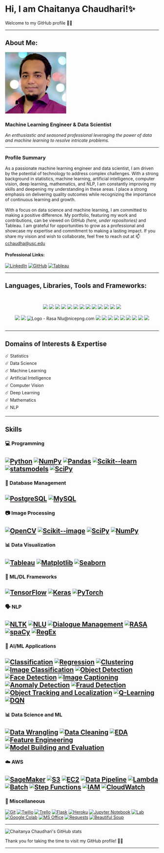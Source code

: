 # Hi, I am Chaitanya Chaudhari!✨
Welcome to my GitHub profile 🙏🏼

---
## About Me:
<p align="left">
  <img src="https://github.com/ChaitanyaC22/ChaitanyaC22/blob/main/Images/Chaitanya_Chaudhari.jpg" width="200" height="200">
</p>

### Machine Learning Engineer & Data Scientist

*An enthusiastic and seasoned professional leveraging the power of data and machine learning to resolve intricate problems.*

---
### Profile Summary

As a passionate machine learning engineer and data scientist, I am driven by the potential of technology to address complex challenges. With a strong background in statistics, machine learning, artificial intelligence, computer vision, deep learning, mathematics, and NLP, I am constantly improving my skills and deepening my understanding in these areas. I place a strong emphasis on delivering quality outcomes while recognizing the importance of continuous learning and growth. 
<br><br>
With a focus on data science and machine learning, I am committed to making a positive difference. My portfolio, featuring my work and contributions, can be viewed on GitHub *(here, under repositories)* and Tableau. I am grateful for opportunities to grow as a professional and showcase my expertise and commitment to making a lasting impact. If you share my vision and wish to collaborate, feel free to reach out at 📫 cchaudha@usc.edu


#### Professional Links:

[![LinkedIn](https://img.shields.io/badge/-LinkedIn-0077b5?style=flat-square&logo=LinkedIn&logoColor=white)](https://www.linkedin.com/in/chaitanyac22)
[![GitHub](https://img.shields.io/badge/-GitHub-181717?style=flat-square&logo=GitHub&logoColor=white)](https://github.com/ChaitanyaC22)
[![Tableau](https://img.shields.io/badge/-Tableau-0073C2?style=flat-square&logo=Tableau&logoColor=white)](https://public.tableau.com/app/profile/chaitanyac22)

---
## Languages, Libraries, Tools and Frameworks:<br>
<br>
<p align="center">
  <img src="https://upload.wikimedia.org/wikipedia/commons/thumb/f/f8/Python_logo_and_wordmark.svg/486px-Python_logo_and_wordmark.svg.png" height="30">
  <img src="https://upload.wikimedia.org/wikipedia/commons/thumb/3/31/NumPy_logo_2020.svg/320px-NumPy_logo_2020.svg.png" height="30">
  <img src="https://upload.wikimedia.org/wikipedia/commons/thumb/e/ed/Pandas_logo.svg/320px-Pandas_logo.svg.png" height="30">
  <img src="https://scikit-learn.org/stable/_static/scikit-learn-logo-small.png" height="30">
  <img src="https://www.statsmodels.org/stable/_images/statsmodels-logo-v2.svg" height="30">
  <img src="https://upload.wikimedia.org/wikipedia/commons/thumb/b/b2/SCIPY_2.svg/240px-SCIPY_2.svg.png" height="30">
  <img src="https://www.postgresql.org/media/img/about/press/elephant.png" height="30">
  <img src="https://upload.wikimedia.org/wikipedia/commons/thumb/0/0a/MySQL_textlogo.svg/320px-MySQL_textlogo.svg.png" height="30">
  <img src="https://upload.wikimedia.org/wikipedia/commons/thumb/5/53/OpenCV_Logo_with_text.png/195px-OpenCV_Logo_with_text.png" height="30">
  <img src="https://upload.wikimedia.org/wikipedia/commons/0/01/Tableau_Software_Logo_Small.png" height="30">
  <img src="https://matplotlib.org/_static/logo2_compressed.svg" height="30">
  <img src="https://seaborn.pydata.org/_images/logo-mark-lightbg.svg" height="30">
  <img src="https://www.tensorflow.org/images/tf_logo_transp.png" height="30">
  <br><br>
  <img src="https://s3.amazonaws.com/keras.io/img/keras-logo-2018-large-1200.png" height="30">
  <img src="https://upload.wikimedia.org/wikipedia/commons/9/96/Pytorch_logo.png" height="30">
  <img src="https://www.nicepng.com/png/detail/400-4009326_logo-rasa-nlu.png" alt="Logo - Rasa Nlu@nicepng.com" height="30">
  <img src="https://d2908q01vomqb2.cloudfront.net/77de68daecd823babbb58edb1c8e14d7106e83bb/2018/04/24/SageMaker-300x150.jpg" height="30">
  <img src="https://upload.wikimedia.org/wikipedia/commons/thumb/9/93/Amazon_Web_Services_Logo.svg/320px-Amazon_Web_Services_Logo.svg.png" height="30">
  <img src="https://git-scm.com/images/logos/downloads/Git-Logo-2Color.png" height="30">
  <img src="https://upload.wikimedia.org/wikipedia/commons/thumb/7/7e/Twilio-logo-red.svg/512px-Twilio-logo-red.svg.png" height="30">
  <img src="https://upload.wikimedia.org/wikipedia/commons/thumb/7/7a/Trello-logo-blue.svg/320px-Trello-logo-blue.svg.png" height="30">
  <img src="https://upload.wikimedia.org/wikipedia/commons/5/5f/Microsoft_Office_logo_%282019%E2%80%93present%29.svg" height="30">
  <img src="https://upload.wikimedia.org/wikipedia/commons/thumb/3/38/Jupyter_logo.svg/207px-Jupyter_logo.svg.png" height="30">
  <img src="https://upload.wikimedia.org/wikipedia/commons/thumb/d/d0/Google_Colaboratory_SVG_Logo.svg/320px-Google_Colaboratory_SVG_Logo.svg.png" height="30">  
  <img src="https://upload.wikimedia.org/wikipedia/commons/thumb/e/ec/Heroku_logo.svg/512px-Heroku_logo.svg.png" height="30">  
  <br><br>
</p>

---
## Domains of Interests & Expertise
:comet: Statistics <br>
:comet: Data Science <br>
:comet: Machine Learning <br>
:comet: Artificial Intelligence <br>
:comet: Computer Vision <br>
:comet: Deep Learning <br>
:comet: Mathematics <br>
:comet: NLP

---
## Skills 

### 💻 Programming

[![Python](https://img.shields.io/badge/Python-3.9.4-blue.svg)](https://www.python.org/downloads/release/python-394/)
[![NumPy](https://img.shields.io/badge/NumPy-1.25.0-orange.svg)](https://numpy.org/)
[![Pandas](https://img.shields.io/badge/Pandas-1.3.0-green.svg)](https://pandas.pydata.org/)
[![Scikit--learn](https://img.shields.io/badge/Scikit--learn-0.24.1-red.svg)](https://scikit-learn.org/stable/)
[![statsmodels](https://img.shields.io/badge/statsmodels-0.13.0-yellow.svg)](https://www.statsmodels.org/stable/index.html)
[![SciPy](https://img.shields.io/badge/SciPy-1.7.0-orange.svg)](https://scipy.org/)
---
### 💾 Database Management

[![PostgreSQL](https://img.shields.io/badge/PostgreSQL-15.1-336791.svg)](https://www.postgresql.org/docs/15/index.html)
[![MySQL](https://img.shields.io/badge/MySQL-8.0.24-4479A1.svg)](https://dev.mysql.com/doc/refman/8.0/en/)
---
### 📷 Image Processing

[![OpenCV](https://img.shields.io/badge/OpenCV-5.5.0-brightgreen.svg)](https://opencv.org/)
[![Scikit--image](https://img.shields.io/badge/Scikit--image-0.17.3-blue.svg)](https://scikit-image.org/)
[![SciPy](https://img.shields.io/badge/SciPy-1.7.0-orange.svg)](https://scipy.org/)
[![NumPy](https://img.shields.io/badge/NumPy-1.25.0-orange.svg)](https://numpy.org/)
---
### 📊 Data Visualization

[![Tableau](https://img.shields.io/badge/Tableau-2023.0-blue.svg)](https://www.tableau.com/products/desktop/download)
[![Matplotlib](https://img.shields.io/badge/Matplotlib-4.0.0-orange.svg)](https://matplotlib.org/)
[![Seaborn](https://img.shields.io/badge/Seaborn-1.2.0-red.svg)](https://seaborn.pydata.org/)
---
### 🤖 ML/DL Frameworks

[![TensorFlow](https://img.shields.io/badge/TensorFlow-2.5.0-orange.svg)](https://www.tensorflow.org/) 
[![Keras](https://img.shields.io/badge/Keras-2.5.0-blue.svg)](https://keras.io/)
[![PyTorch](https://img.shields.io/badge/PyTorch-1.9.0-red.svg)](https://pytorch.org/)
---
### 🗣️ NLP

[![NLTK](https://img.shields.io/badge/NLTK-3.6.0-yellow.svg)](https://www.nltk.org/)
[![NLU](https://img.shields.io/badge/NLU-NLP-yellowgreen.svg)](https://github.com/nlu-tools/nlu)
[![Dialogue Management](https://img.shields.io/badge/Dialogue%20Management-NLP-yellowgreen.svg)](https://github.com/dialogue-management)
[![RASA](https://img.shields.io/badge/RASA-3.11.0-green.svg)](https://rasa.com/)
[![spaCy](https://img.shields.io/badge/spaCy-3.1.0-red.svg)](https://spacy.io/)
[![RegEx](https://img.shields.io/badge/RegEx-0.3.0-red.svg)](https://docs.python.org/3/library/re.html)
---
### 🤖 AI/ML Applications

[![Classification](https://img.shields.io/badge/Classification-AI/ML%20Application-brightgreen.svg)](https://en.wikipedia.org/wiki/Classification_in_machine_learning)
[![Regression](https://img.shields.io/badge/Regression-AI/ML%20Application-brightgreen.svg)](https://en.wikipedia.org/wiki/Regression_analysis)
[![Clustering](https://img.shields.io/badge/Clustering-AI/ML%20Application-brightgreen.svg)](https://en.wikipedia.org/wiki/Cluster_analysis)
[![Image Classification](https://img.shields.io/badge/Image%20Classification-AI/ML%20Application-brightgreen.svg)](https://en.wikipedia.org/wiki/Image_classification)
[![Object Detection](https://img.shields.io/badge/Object%20Detection-AI/ML%20Application-brightgreen.svg)](https://en.wikipedia.org/wiki/Object_detection)
[![Face Detection](https://img.shields.io/badge/Face%20Detection-AI/ML%20Application-brightgreen.svg)](https://en.wikipedia.org/wiki/Face_detection)
[![Image Captioning](https://img.shields.io/badge/Image%20Captioning-AI/ML%20Application-brightgreen.svg)](https://en.wikipedia.org/wiki/Image_captioning) 
[![Anomaly Detection](https://img.shields.io/badge/Anomaly%20Detection-AI/ML%20Application-brightgreen.svg)](https://en.wikipedia.org/wiki/Anomaly_detection) 
[![Fraud Detection](https://img.shields.io/badge/Fraud%20Detection-AI/ML%20Application-brightgreen.svg)](https://en.wikipedia.org/wiki/Fraud_detection) 
[![Object Tracking and Localization](https://img.shields.io/badge/Object%20Tracking%20and%20Localization-AI/ML%20Application-brightgreen.svg)](https://en.wikipedia.org/wiki/Object_tracking) 
[![Q-Learning](https://img.shields.io/badge/Q--Learning-AI/ML%20Application-brightgreen.svg)](https://en.wikipedia.org/wiki/Q-learning) 
[![DQN](https://img.shields.io/badge/DQN-AI/ML%20Application-brightgreen.svg)](https://en.wikipedia.org/wiki/Deep_Q-network)
---
### 📊 Data Science and ML

[![Data Wrangling](https://img.shields.io/badge/Data%20Wrangling-DS%20&%20ML-red.svg)](https://en.wikipedia.org/wiki/Data_wrangling)
[![Data Cleaning](https://img.shields.io/badge/Data%20Cleaning-DS%20&%20ML-red.svg)](https://en.wikipedia.org/wiki/Data_cleaning)
[![EDA](https://img.shields.io/badge/Exploratory%20Data%20Analysis-DS%20&%20ML-red.svg)](https://en.wikipedia.org/wiki/Exploratory_data_analysis)
[![Feature Engineering](https://img.shields.io/badge/Feature%20Engineering-DS%20&%20ML-red.svg)](https://en.wikipedia.org/wiki/Feature_engineering)
[![Model Building and Evaluation](https://img.shields.io/badge/Model%20Building%20and%20Evaluation-DS%20&%20ML-red.svg)](https://en.wikipedia.org/wiki/Model_selection)
---
### :cloud: AWS

[![SageMaker](https://img.shields.io/badge/AWS-SageMaker-red.svg)](https://aws.amazon.com/sagemaker/)
[![S3](https://img.shields.io/badge/AWS-S3-red.svg)](https://aws.amazon.com/s3/)
[![EC2](https://img.shields.io/badge/AWS-EC2-red.svg)](https://aws.amazon.com/ec2/)
[![Data Pipeline](https://img.shields.io/badge/AWS-Data%20Pipeline-red.svg)](https://aws.amazon.com/datapipeline/)
[![Lambda](https://img.shields.io/badge/AWS-Lambda-red.svg)](https://aws.amazon.com/lambda/)
[![Batch](https://img.shields.io/badge/AWS-Batch-red.svg)](https://aws.amazon.com/batch/)
[![Step Functions](https://img.shields.io/badge/AWS-Step%20Functions-red.svg)](https://aws.amazon.com/step-functions/)
[![IAM](https://img.shields.io/badge/AWS-IAM-red.svg)](https://aws.amazon.com/iam/)
[![CloudWatch](https://img.shields.io/badge/AWS-CloudWatch-red.svg)](https://aws.amazon.com/cloudwatch/)
---
### 📜 Miscellaneous

[![Git](https://img.shields.io/badge/Git-v2.31.0-blue.svg)](https://git-scm.com/)
[![Twilio](https://img.shields.io/badge/Twilio-Programmable_Communication-yellow.svg)](https://www.twilio.com/)
[![Trello](https://img.shields.io/badge/Trello-Project_Management-green.svg)](https://trello.com/)
[![Flask](https://img.shields.io/badge/Flask-Web_Framework-lightgrey.svg)](https://flask.palletsprojects.com/en/2.1.x/)
[![Heroku](https://img.shields.io/badge/Heroku-Cloud_Application_Platform-purple.svg)](https://www.heroku.com/)
[![Jupyter Notebook](https://img.shields.io/badge/Jupyter_Notebook-Interactive_Computing-orange.svg)](https://jupyter.org/)
[![Lab](https://img.shields.io/badge/Lab-Jupyter_Lab-lightblue.svg)](https://jupyterlab.readthedocs.io/en/stable/)
[![Google Colab](https://img.shields.io/badge/Google_Colab-Collaborative_Computing-yellow.svg)](https://colab.research.google.com/)
[![MS Office](https://img.shields.io/badge/MS_Office-Productivity_Suite-blue.svg)](https://products.office.com/en-us/office-suite)
[![Requests](https://img.shields.io/badge/Requests-HTTP_Library-green.svg)](https://docs.python-requests.org/en/2.25.1/)
[![Beautiful Soup](https://img.shields.io/badge/Beautiful_Soup-Web_Scraping-red.svg)](https://www.crummy.com/software/BeautifulSoup/bs4/doc/)

---
![Chaitanya Chaudhari's GitHub stats](https://github-readme-stats.vercel.app/api?username=ChaitanyaC22&show_icons=true&theme=midnight-purple)


Thank you for taking the time to visit my GitHub profile! 🙏🏼

---


<!--
**ChaitanyaC22/ChaitanyaC22** is a ✨ _special_ ✨ repository because its `README.md` (this file) appears on your GitHub profile.

Here are some ideas to get you started:

- 🔭 I’m currently working on ...
- 🌱 I’m currently learning ...
- 👯 I’m looking to collaborate on ...
- 🤔 I’m looking for help with ...
- 💬 Ask me about ...
- 📫 How to reach me: ...
- 😄 Pronouns: ...
- ⚡ Fun fact: ...
-->

